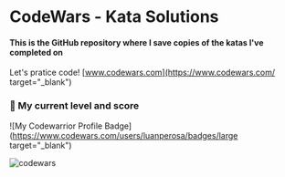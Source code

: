 # CodeWars - Kata Solutions
#### This is the GitHub repository where I save copies of the katas I've completed on
 
Let's pratice code! [www.codewars.com](https://www.codewars.com/ target="_blank")
### :rocket: My current level and score
![My Codewarrior Profile Badge](https://www.codewars.com/users/luanperosa/badges/large target="_blank")

![codewars](https://user-images.githubusercontent.com/50602816/85193044-791f7080-b29b-11ea-99e5-d4766022b746.gif)
